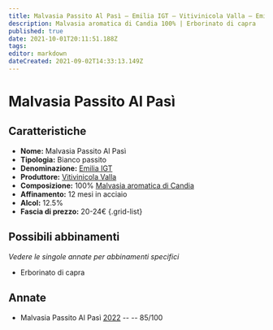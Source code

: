 ```yaml
---
title: Malvasia Passito Al Pasì – Emilia IGT – Vitivinicola Valla – Emilia (IT) – 20-24€ – 3★
description: Malvasia aromatica di Candia 100% | Erborinato di capra
published: true
date: 2021-10-01T20:11:51.188Z
tags: 
editor: markdown
dateCreated: 2021-09-02T14:33:13.149Z
---
```


# Malvasia Passito Al Pasì

## Caratteristiche
- **Nome:** Malvasia Passito Al Pasì
- **Tipologia:** Bianco passito
- **Denominazione:** [Emilia IGT](/denominazioni/Italia/Emilia/IGT/Emilia)
- **Produttore:** [Vitivinicola Valla](/produttori/Italia/Emilia/Vitivinicola-Valla) 
- **Composizione:** 100% [Malvasia aromatica di Candia](/vitigni/Italia/malvasia-di-candia-aromatica)
- **Affinamento:** 12 mesi in acciaio
- **Alcol:** 12.5%
- **Fascia di prezzo:** 20-24€
{.grid-list}

## Possibili abbinamenti
*Vedere le singole annate per abbinamenti specifici*

- Erborinato di capra


## Annate
- Malvasia Passito Al Pasì [2022](/vini/Italia/Emilia/Vitivinicola-Valla/Malvasia-Passito-Al-Pasi/2022) -- <span class="star-3"></span> -- 85/100


